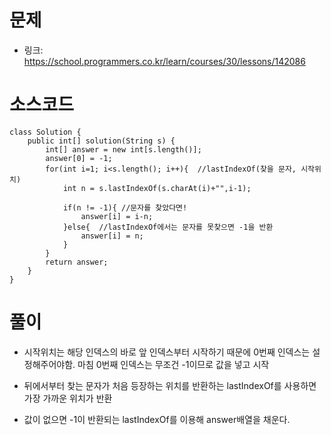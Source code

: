 # 문제
- 링크: 
<https://school.programmers.co.kr/learn/courses/30/lessons/142086>

# 소스코드

```
class Solution {
    public int[] solution(String s) {
        int[] answer = new int[s.length()];
        answer[0] = -1;                        
        for(int i=1; i<s.length(); i++){  //lastIndexOf(찾을 문자, 시작위치)     
            int n = s.lastIndexOf(s.charAt(i)+"",i-1);
            
            if(n != -1){ //문자를 찾았다면!
                answer[i] = i-n;
            }else{  //lastIndexOf에서는 문자를 못찾으면 -1을 반환 
                answer[i] = n;
            }
        }
        return answer;
    }
}
```

# 풀이

- 시작위치는 해당 인덱스의 바로 앞 인덱스부터 시작하기 때문에 0번째 인덱스는 설정해주어야함. 마침 0번째 인덱스는 무조건 -1이므로 값을 넣고 시작

- 뒤에서부터 찾는 문자가 처음 등장하는 위치를 반환하는 lastIndexOf를 사용하면 가장 가까운 위치가 반환

- 값이 없으면 -1이 반환되는 lastIndexOf를 이용해 answer배열을 채운다.
